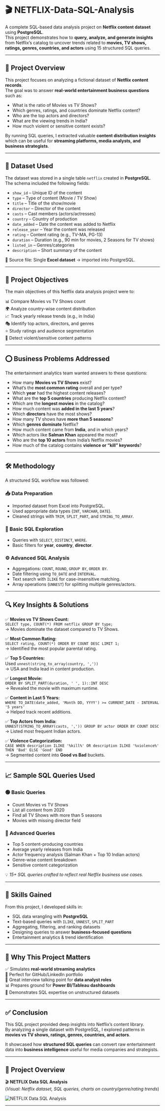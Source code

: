 # 🎬 NETFLIX-Data-SQL-Analysis

A complete SQL-based data analysis project on **Netflix content dataset** using **PostgreSQL**.  
This project demonstrates how to **query, analyze, and generate insights** from Netflix’s catalog to uncover trends related to **movies, TV shows, ratings, genres, countries, and actors** using 15 structured SQL queries.  

---

## 📌 Project Overview  

This project focuses on analyzing a fictional dataset of **Netflix content records**.  
The goal was to answer **real-world entertainment business questions** such as:  

- What is the ratio of Movies vs TV Shows?  
- Which genres, ratings, and countries dominate Netflix content?  
- Who are the top actors and directors?  
- What are the viewing trends in India?  
- How much violent or sensitive content exists?  

By running SQL queries, I extracted valuable **content distribution insights** which can be useful for **streaming platforms, media analysts, and business strategists**.  

---

## 📂 Dataset Used  

The dataset was stored in a single table `netflix` created in **PostgreSQL**.  
The schema included the following fields:  

- `show_id` – Unique ID of the content  
- `type` – Type of content (Movie / TV Show)  
- `title` – Title of the show/movie  
- `director` – Director of the content  
- `casts` – Cast members (actors/actresses)  
- `country` – Country of production  
- `date_added` – Date the content was added to Netflix  
- `release_year` – Year the content was released  
- `rating` – Content rating (e.g., TV-MA, PG-13)  
- `duration` – Duration (e.g., 90 min for movies, 2 Seasons for TV shows)  
- `listed_in` – Genres/categories  
- `description` – Short summary of the content  

📎 Source file: Single **Excel dataset** → imported into PostgreSQL.  

---

## 🎯 Project Objectives  

The main objectives of this Netflix data analysis project were to:  

📊 Compare Movies vs TV Shows count  
🌍 Analyze country-wise content distribution  
📈 Track yearly release trends (e.g., in India)  
🎭 Identify top actors, directors, and genres  
⭐ Study ratings and audience segmentation  
🔎 Detect violent/sensitive content patterns  

---

## ⭕ Business Problems Addressed  

The entertainment analytics team wanted answers to these questions:  

- How many **Movies vs TV Shows** exist?  
- What’s the **most common rating** overall and per type?  
- Which **year** had the highest content releases?  
- What are the **top 5 countries** producing Netflix content?  
- Which are the **longest movies** in the catalog?  
- How much content was **added in the last 5 years**?  
- Which **directors** have the most shows?  
- How many TV shows have **more than 5 seasons**?  
- Which **genres dominate** Netflix?  
- How much content came from **India**, and in which years?  
- Which actors like **Salman Khan** appeared the most?  
- Who are the **top 10 actors** from India’s Netflix movies?  
- How much of the catalog contains **violence or “kill” keywords**?  

---

## 🛠️ Methodology  

A structured SQL workflow was followed:  

### 📥 Data Preparation  
- Imported dataset from Excel into PostgreSQL.  
- Used appropriate data types (`INT`, `VARCHAR`, `DATE`).  
- Cleaned strings with `TRIM`, `SPLIT_PART`, and `STRING_TO_ARRAY`.  

### 🔎 Basic SQL Exploration  
- Queries with `SELECT`, `DISTINCT`, `WHERE`.  
- Basic filters for **year**, **country**, **director**.  

### ⚙️ Advanced SQL Analysis  
- Aggregations: `COUNT`, `ROUND`, `GROUP BY`, `ORDER BY`.  
- Date filtering using `TO_DATE` and `INTERVAL`.  
- Text search with `ILIKE` for case-insensitive matching.  
- Array operations (`UNNEST`) for splitting multiple genres/actors.  

---

## 🔍 Key Insights & Solutions  

✅ **Movies vs TV Shows Count:**  
`SELECT type, COUNT(*) FROM netflix GROUP BY type;`  
→ Movies dominate the dataset compared to TV Shows.  

✅ **Most Common Rating:**  
`SELECT rating, COUNT(*) ORDER BY COUNT DESC LIMIT 1;`  
→ Identified the most popular parental rating.  

✅ **Top 5 Countries:**  
Used `unnest(string_to_array(country, ','))`  
→ USA and India lead in content production.  

✅ **Longest Movie:**  
`ORDER BY SPLIT_PART(duration, ' ', 1)::INT DESC`  
→ Revealed the movie with maximum runtime.  

✅ **Content in Last 5 Years:**  
`WHERE TO_DATE(date_added, 'Month DD, YYYY') >= CURRENT_DATE - INTERVAL '5 years'`  
→ Helped track recent additions.  

✅ **Top Actors from India:**  
`UNNEST(STRING_TO_ARRAY(casts, ',')) GROUP BY actor ORDER BY COUNT DESC`  
→ Listed most frequent Indian actors.  

✅ **Violence Categorization:**  
`CASE WHEN description ILIKE '%kill%' OR description ILIKE '%violence%' THEN 'Bad' ELSE 'Good' END`  
→ Segmented content into **Good vs Bad** buckets.  

---

## 📈 Sample SQL Queries Used  

### 🟢 Basic Queries  
- Count Movies vs TV Shows  
- List all content from 2020  
- Find all TV Shows with more than 5 seasons  
- Movies with missing director field  

### 🔵 Advanced Queries  
- Top 5 content-producing countries  
- Average yearly releases from India  
- Actor frequency analysis (Salman Khan + Top 10 Indian actors)  
- Genre-wise content breakdown  
- Sensitive content categorization  

💡 *15+ SQL queries crafted to reflect real Netflix business use cases.*  

---

## 🧠 Skills Gained  

From this project, I developed skills in:  

- SQL data wrangling with **PostgreSQL**  
- Text-based queries with `ILIKE`, `UNNEST`, `SPLIT_PART`  
- Aggregating, filtering, and ranking datasets  
- Designing queries to answer **business-focused questions**  
- Entertainment analytics & trend identification  

---

## 🔑 Why This Project Matters  

✅ Simulates **real-world streaming analytics**  
📁 Perfect for GitHub/LinkedIn portfolio  
🎤 Great interview talking point for **data analyst roles**  
📊 Prepares ground for **Power BI/Tableau dashboards**  
🚀 Demonstrates SQL expertise on unstructured datasets  

---

## ✅ Conclusion  

This SQL project provided deep insights into Netflix’s content library.  
By analyzing a single dataset with PostgreSQL, I explored patterns in **movies vs TV shows, ratings, genres, countries, and actors**.  

It showcased how **structured SQL queries** can convert raw entertainment data into **business intelligence** useful for media companies and strategists.  

---

## 📸 Project Overview

🎬 **NETFLIX Data SQL Analysis**  
(*Visual: Netflix dataset, SQL queries, charts on country/genre/rating trends*)  

![NETFLIX Data SQL Analysis](Netflix%20Data.png)  

---

